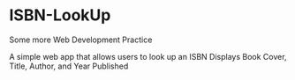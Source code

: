 # ISBN-LookUp
Some more Web Development Practice

A simple web app that allows users to look up an ISBN
Displays Book Cover, Title, Author, and Year Published

